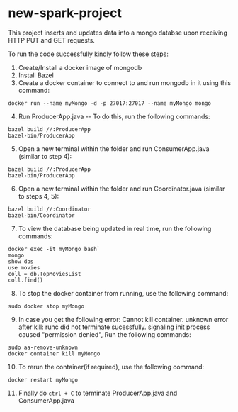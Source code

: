 # new-spark-project

This project inserts and updates data into a mongo databse upon receiving HTTP PUT and GET requests.

To run the code successfully kindly follow these steps:
1. Create/Install a docker image of mongodb
2. Install Bazel
3. Create a docker container to connect to and run mongodb in it using this command: 
```
docker run --name myMongo -d -p 27017:27017 --name myMongo mongo
```
4. Run ProducerApp.java -- To do this, run the following commands: 
```
bazel build //:ProducerApp
bazel-bin/ProducerApp
```
5. Open a new terminal within the folder and run ConsumerApp.java (similar to step 4): 
```
bazel build //:ProducerApp
bazel-bin/ProducerApp
```
6. Open a new terminal within the folder and run Coordinator.java (similar to steps 4, 5):
```
bazel build //:Coordinator
bazel-bin/Coordinator
```
7. To view the database being updated in real time, run the following commands:
```
docker exec -it myMongo bash`
mongo
show dbs
use movies
coll = db.TopMoviesList
coll.find()
```
8. To stop the docker container from running, use the following command: 
```
sudo docker stop myMongo
``` 
9. In case you get the following error: Cannot kill container. unknown error after kill: runc did not terminate sucessfully. signaling init process caused "permission denied", 
Run the following commands: 
```
sudo aa-remove-unknown
docker container kill myMongo
``` 
10. To rerun the container(if required), use the following command: 
```
docker restart myMongo
```
11. Finally do `ctrl + C` to terminate ProducerApp.java and ConsumerApp.java 
